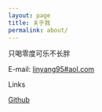 ```yaml
---
layout: page
title: 关于我
permalink: about/
---
```


只喝零度可乐不长胖

E-mail: [linyang95#aol.com](mailto:linyang95@aol.com)

Links

[Github](https://github.com/ly95)
